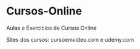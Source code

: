 # Cursos-Online
 Aulas e Exercícios de Cursos Online
 
 Sites dos cursos: cursoemvideo.com e udemy.com
